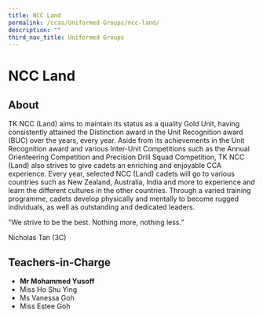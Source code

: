```yaml
---
title: NCC Land
permalink: /ccas/Uniformed-Groups/ncc-land/
description: ""
third_nav_title: Uniformed Groups
---
```

# NCC Land
## **About**

TK NCC (Land) aims to maintain its status as a quality Gold Unit, having consistently attained the Distinction award in the Unit Recognition award (BUC) over the years, every year. Aside from its achievements in the Unit Recognition award and various Inter-Unit Competitions such as the Annual Orienteering Competition and Precision Drill Squad Competition, TK NCC (Land) also strives to give cadets an enriching and enjoyable CCA experience. Every year, selected NCC (Land) cadets will go to various countries such as New Zealand, Australia, India and more to experience and learn the different cultures in the other countries. Through a varied training programme, cadets develop physically and mentally to become rugged individuals, as well as outstanding and dedicated leaders.

“We strive to be the best. Nothing more, nothing less.”

Nicholas Tan (3C)

## **Teachers-in-Charge**

*   **Mr Mohammed Yusoff** 
*   Miss Ho Shu Ying
*   Ms Vanessa Goh
*   Miss Estee Goh